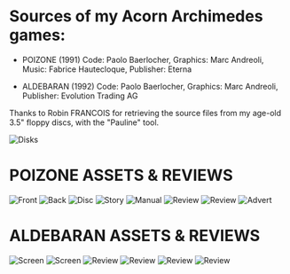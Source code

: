 # Sources of my Acorn Archimedes games:

- POIZONE (1991)
    Code: Paolo Baerlocher, Graphics: Marc Andreoli, Music: Fabrice Hautecloque, Publisher: Eterna

- ALDEBARAN (1992)
    Code: Paolo Baerlocher, Graphics: Marc Andreoli, Publisher: Evolution Trading AG

Thanks to Robin FRANCOIS for retrieving the source files from my age-old 3.5" floppy discs, with the "Pauline" tool.

![Disks](/assets/disks.jpg)

# POIZONE ASSETS & REVIEWS

![Front](/assets/poizone/Front.jpg)
![Back](/assets/poizone/Back.jpg)
![Disc](/assets/poizone/disc.jpg)
![Story](/assets/poizone/story.jpg)
![Manual](/assets/poizone/man.jpg)
![Review](/assets/poizone/POIZONE_REVIEW.jpeg)
![Review](/assets/poizone/PoizoneReview_AcornUser_7_1992.jpg)
![Advert](/assets/poizone/eternaAdvert_AcornUser_7_1992.jpg)


# ALDEBARAN ASSETS & REVIEWS

![Screen](/assets/aldebaran/Aldebaran.png)
![Screen](/assets/aldebaran/Advert.jpg)
![Review](/assets/aldebaran/AcornUser1992.jpg)
![Review](/assets/aldebaran/AcornUserReview.png)
![Review](/assets/aldebaran/AcornComputingReview_03_1993.jpg)
![Review](/assets/aldebaran/ArchimedesComputerFaszination_02_1993.jpg)
